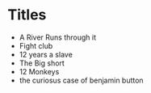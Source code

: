 # Titles

* A River Runs through it
* Fight club
* 12 years a slave
* The Big short
* 12 Monkeys
* the curiosus case of benjamin button
